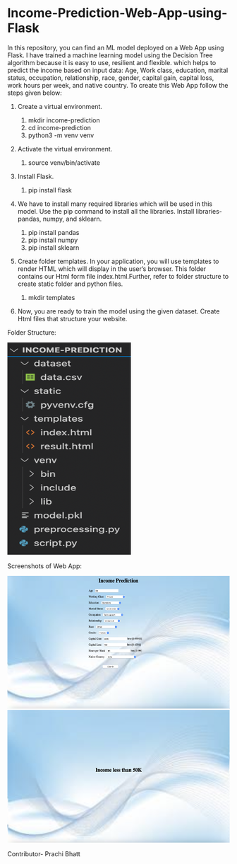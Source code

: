 # Income-Prediction-Web-App-using-Flask


In this repository, you can find an ML model deployed on a Web App using Flask. I have trained a machine learning model using the Decision Tree algorithm because it is easy to use, resilient and flexible. which helps to predict the income based on input data:
Age, Work class, education, marital status, occupation, relationship, race, gender, capital gain, capital loss, work hours per week, and native country.
To create this Web App follow the steps given below:
 

1. Create a virtual environment.
    1. mkdir income-prediction
    2. cd income-prediction
    3. python3 -m venv venv

2. Activate the virtual environment.
    1. source venv/bin/activate
    
3. Install Flask.
    1. pip install flask
    
4. We have to install many required libraries which will be used in this model. Use the pip command to install all the libraries. Install libraries- pandas, numpy, and sklearn.
    1. pip install pandas
    2. pip install numpy
    3. pip install sklearn
    
5. Create folder templates. In your application, you will use templates to render HTML which will display in the user’s browser. This folder contains our Html form file index.html.Further, refer to folder structure to create static folder and python files.
    1. mkdir templates

6. Now, you are ready to train the model using the given dataset. Create Html files that structure your website.

Folder Structure:


<img src="income-prediction/images4readme/Folder Structure.png" width="280" height="480">






Screenshots of Web App:


<img src="income-prediction/images4readme/Web App img 1.png" width="600" height="300">





<img src="income-prediction/images4readme/Web App img2.png" width="600" height="300">




Contributor- Prachi Bhatt
